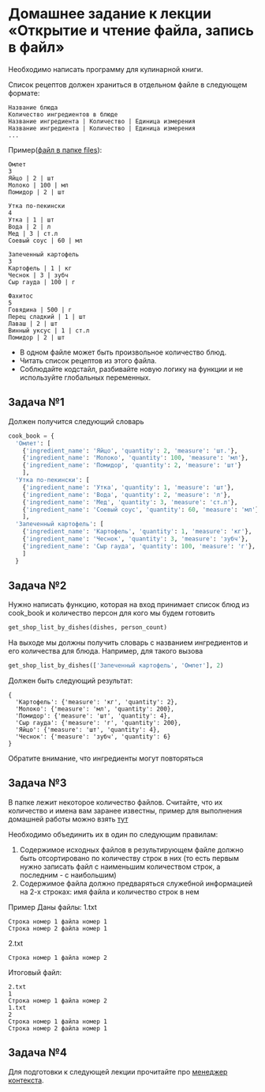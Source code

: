 Домашнее задание к лекции «Открытие и чтение файла, запись в файл»
==================================================================
Необходимо написать программу для кулинарной книги.

Список рецептов должен храниться в отдельном файле в следующем формате:

    Название блюда
    Количество ингредиентов в блюде
    Название ингредиента | Количество | Единица измерения
    Название ингредиента | Количество | Единица измерения
    ...
Пример([файл в папке files](files/recipes.txt)):

    Омлет
    3
    Яйцо | 2 | шт
    Молоко | 100 | мл
    Помидор | 2 | шт

    Утка по-пекински
    4
    Утка | 1 | шт
    Вода | 2 | л
    Мед | 3 | ст.л
    Соевый соус | 60 | мл

    Запеченный картофель
    3
    Картофель | 1 | кг
    Чеснок | 3 | зубч
    Сыр гауда | 100 | г

    Фахитос
    5
    Говядина | 500 | г
    Перец сладкий | 1 | шт
    Лаваш | 2 | шт
    Винный уксус | 1 | ст.л
    Помидор | 2 | шт
+ В одном файле может быть произвольное количество блюд.
+ Читать список рецептов из этого файла.
+ Соблюдайте кодстайл, разбивайте новую логику на функции и не используйте глобальных переменных.

Задача №1
---------
Должен получится следующий словарь
```python
cook_book = {
  'Омлет': [
    {'ingredient_name': 'Яйцо', 'quantity': 2, 'measure': 'шт.'},
    {'ingredient_name': 'Молоко', 'quantity': 100, 'measure': 'мл'},
    {'ingredient_name': 'Помидор', 'quantity': 2, 'measure': 'шт'}
    ],
  'Утка по-пекински': [
    {'ingredient_name': 'Утка', 'quantity': 1, 'measure': 'шт'},
    {'ingredient_name': 'Вода', 'quantity': 2, 'measure': 'л'},
    {'ingredient_name': 'Мед', 'quantity': 3, 'measure': 'ст.л'},
    {'ingredient_name': 'Соевый соус', 'quantity': 60, 'measure': 'мл'}
    ],
  'Запеченный картофель': [
    {'ingredient_name': 'Картофель', 'quantity': 1, 'measure': 'кг'},
    {'ingredient_name': 'Чеснок', 'quantity': 3, 'measure': 'зубч'},
    {'ingredient_name': 'Сыр гауда', 'quantity': 100, 'measure': 'г'},
    ]
  }
```

Задача №2
---------
Нужно написать функцию, которая на вход принимает список блюд из cook_book и количество персон для кого мы будем готовить
```python
get_shop_list_by_dishes(dishes, person_count)
```
На выходе мы должны получить словарь с названием ингредиентов и его количества для блюда. Например, для такого вызова
```python
get_shop_list_by_dishes(['Запеченный картофель', 'Омлет'], 2)
```
Должен быть следующий результат:

    {
      'Картофель': {'measure': 'кг', 'quantity': 2},
      'Молоко': {'measure': 'мл', 'quantity': 200},
      'Помидор': {'measure': 'шт', 'quantity': 4},
      'Сыр гауда': {'measure': 'г', 'quantity': 200},
      'Яйцо': {'measure': 'шт', 'quantity': 4},
      'Чеснок': {'measure': 'зубч', 'quantity': 6}
    }
Обратите внимание, что ингредиенты могут повторяться

Задача №3
---------
В папке лежит некоторое количество файлов. Считайте, что их количество и имена вам заранее известны, пример для выполнения домашней работы можно взять [тут](../Module01-Basic_Python/08-Files_JSON_XML/files/sorted)

Необходимо объединить их в один по следующим правилам:

1. Содержимое исходных файлов в результирующем файле должно быть отсортировано по количеству строк в них (то есть первым нужно записать файл с наименьшим количеством строк, а последним - с наибольшим)
2. Содержимое файла должно предваряться служебной информацией на 2-х строках: имя файла и количество строк в нем

Пример Даны файлы: 1.txt

    Строка номер 1 файла номер 1
    Строка номер 2 файла номер 1

2.txt

    Строка номер 1 файла номер 2

Итоговый файл:

    2.txt
    1
    Строка номер 1 файла номер 2
    1.txt
    2
    Строка номер 1 файла номер 1
    Строка номер 2 файла номер 1

Задача №4
---------
Для подготовки к следующей лекции прочитайте про [менеджер контекста](https://habr.com/ru/post/196382/).


